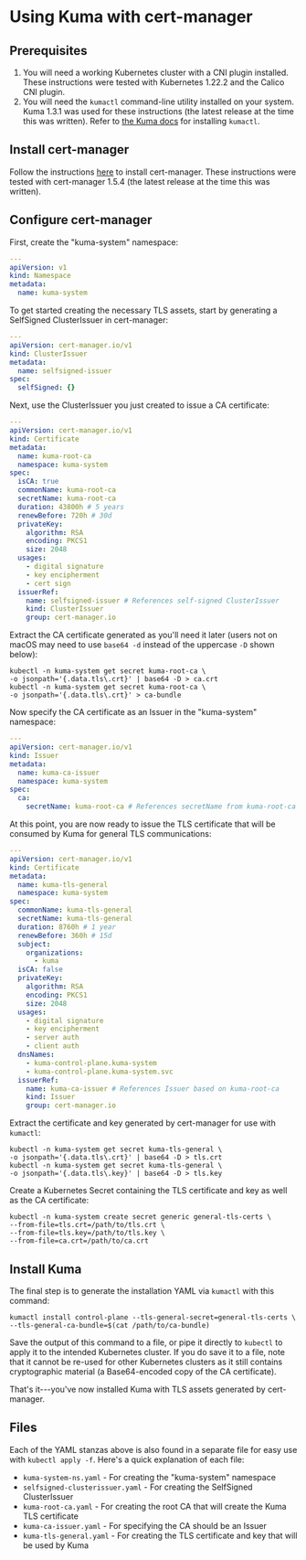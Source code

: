 # Using Kuma with cert-manager

## Prerequisites

1. You will need a working Kubernetes cluster with a CNI plugin installed. These instructions were tested with Kubernetes 1.22.2 and the Calico CNI plugin.
2. You will need the `kumactl` command-line utility installed on your system. Kuma 1.3.1 was used for these instructions (the latest release at the time this was written). Refer to [the Kuma docs](https://kuma.io/docs/1.3.1/) for installing `kumactl`.

## Install cert-manager

Follow the instructions [here](https://cert-manager.io/docs/installation/) to install cert-manager. These instructions were tested with cert-manager 1.5.4 (the latest release at the time this was written).

## Configure cert-manager

First, create the "kuma-system" namespace:

```yaml
---
apiVersion: v1
kind: Namespace
metadata:
  name: kuma-system
```

To get started creating the necessary TLS assets, start by generating a SelfSigned ClusterIssuer in cert-manager:

```yaml
---
apiVersion: cert-manager.io/v1
kind: ClusterIssuer
metadata:
  name: selfsigned-issuer
spec:
  selfSigned: {}
```

Next, use the ClusterIssuer you just created to issue a CA certificate:

```yaml
---
apiVersion: cert-manager.io/v1
kind: Certificate
metadata:
  name: kuma-root-ca
  namespace: kuma-system
spec:
  isCA: true
  commonName: kuma-root-ca
  secretName: kuma-root-ca
  duration: 43800h # 5 years
  renewBefore: 720h # 30d
  privateKey:
    algorithm: RSA
    encoding: PKCS1
    size: 2048
  usages:
    - digital signature
    - key encipherment
    - cert sign
  issuerRef:
    name: selfsigned-issuer # References self-signed ClusterIssuer
    kind: ClusterIssuer
    group: cert-manager.io
```

Extract the CA certificate generated as you'll need it later (users not on macOS may need to use `base64 -d` instead of the uppercase `-D` shown below):

    kubectl -n kuma-system get secret kuma-root-ca \
    -o jsonpath='{.data.tls\.crt}' | base64 -D > ca.crt
    kubectl -n kuma-system get secret kuma-root-ca \
    -o jsonpath='{.data.tls\.crt}' > ca-bundle

Now specify the CA certificate as an Issuer in the "kuma-system" namespace:

```yaml
---
apiVersion: cert-manager.io/v1
kind: Issuer
metadata:
  name: kuma-ca-issuer
  namespace: kuma-system
spec:
  ca:
    secretName: kuma-root-ca # References secretName from kuma-root-ca
```

At this point, you are now ready to issue the TLS certificate that will be consumed by Kuma for general TLS communications:

```yaml
---
apiVersion: cert-manager.io/v1
kind: Certificate
metadata:
  name: kuma-tls-general
  namespace: kuma-system
spec:
  commonName: kuma-tls-general
  secretName: kuma-tls-general
  duration: 8760h # 1 year
  renewBefore: 360h # 15d
  subject:
    organizations:
      - kuma
  isCA: false
  privateKey:
    algorithm: RSA
    encoding: PKCS1
    size: 2048
  usages:
    - digital signature
    - key encipherment
    - server auth
    - client auth
  dnsNames:
    - kuma-control-plane.kuma-system
    - kuma-control-plane.kuma-system.svc
  issuerRef:
    name: kuma-ca-issuer # References Issuer based on kuma-root-ca
    kind: Issuer
    group: cert-manager.io
```

Extract the certificate and key generated by cert-manager for use with `kumactl`:

    kubectl -n kuma-system get secret kuma-tls-general \
    -o jsonpath='{.data.tls\.crt}' | base64 -D > tls.crt
    kubectl -n kuma-system get secret kuma-tls-general \
    -o jsonpath='{.data.tls\.key}' | base64 -D > tls.key

Create a Kubernetes Secret containing the TLS certificate and key as well as the CA certificate:

    kubectl -n kuma-system create secret generic general-tls-certs \
    --from-file=tls.crt=/path/to/tls.crt \
    --from-file=tls.key=/path/to/tls.key \
    --from-file=ca.crt=/path/to/ca.crt

## Install Kuma

The final step is to generate the installation YAML via `kumactl` with this command:

    kumactl install control-plane --tls-general-secret=general-tls-certs \
    --tls-general-ca-bundle=$(cat /path/to/ca-bundle)

Save the output of this command to a file, or pipe it directly to `kubectl` to apply it to the intended Kubernetes cluster. If you do save it to a file, note that it cannot be re-used for other Kubernetes clusters as it still contains cryptographic material (a Base64-encoded copy of the CA certificate).

That's it---you've now installed Kuma with TLS assets generated by cert-manager.

## Files

Each of the YAML stanzas above is also found in a separate file for easy use with `kubectl apply -f`. Here's a quick explanation of each file:

* `kuma-system-ns.yaml` - For creating the "kuma-system" namespace
* `selfsigned-clusterissuer.yaml` - For creating the SelfSigned ClusterIssuer
* `kuma-root-ca.yaml` - For creating the root CA that will create the Kuma TLS certificate
* `kuma-ca-issuer.yaml` - For specifying the CA should be an Issuer
* `kuma-tls-general.yaml` - For creating the TLS certificate and key that will be used by Kuma
